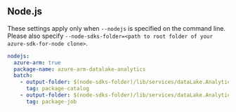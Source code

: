 ## Node.js

These settings apply only when `--nodejs` is specified on the command line.
Please also specify `--node-sdks-folder=<path to root folder of your azure-sdk-for-node clone>`.

``` yaml $(nodejs)
nodejs:
  azure-arm: true
  package-name: azure-arm-datalake-analytics
  batch:
    - output-folder: $(node-sdks-folder)/lib/services/dataLake.Analytics/lib/catalog
      tag: package-catalog
    - output-folder: $(node-sdks-folder)/lib/services/dataLake.Analytics/lib/job
      tag: package-job
```
